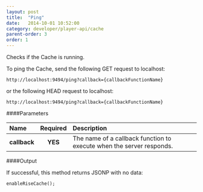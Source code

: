 ```yaml
---
layout: post
title:  "Ping"
date:   2014-10-01 10:52:00
category: developer/player-api/cache
parent-order: 3
order: 1
---
```


Checks if the Cache is running.

To ping the Cache, send the following GET request to localhost:

`http://localhost:9494/ping?callback={callbackFunctionName}`

or the following HEAD request to localhost:

`http://localhost:9494/ping?callback={callbackFunctionName}`

####Parameters

| Name    | Required | Description |
|:--------|:--------:|:------------|
| **callback**  |  **YES** | The name of a callback function to execute when the server responds. |


####Output

If successful, this method returns JSONP with no data:

```
enableRiseCache();
```
